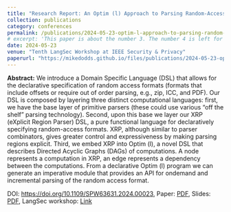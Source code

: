 ```yaml
---
title: "Research Report: An Optim (l) Approach to Parsing Random-Access Formats"
collection: publications
category: conferences
permalink: /publications/2024-05-23-optim-l-approach-to-parsing-random-access-formats
# excerpt: 'This paper is about the number 3. The number 4 is left for future work.'
date: 2024-05-23
venue: "Tenth LangSec Workshop at IEEE Security & Privacy"
paperurl: "https://mikedodds.github.io/files/publications/2024-05-23-optim-l-approach-to-parsing-random-access-formats.pdf"
---
```


**Abstract:** We introduce a Domain Specific Language (DSL) that allows for the declarative specification of random access formats (formats that include offsets or require out of order parsing, e.g., zip, ICC, and PDF). Our DSL is composed by layering three distinct computational languages: first, we have the base layer of primitive parsers (these could use various “off the shelf” parsing technology). Second, upon this base we layer our XRP (eXplicit Region Parser) DSL, a pure functional language for declaratively specifying random-access formats. XRP, although similar to parser combinators, gives greater control and expressiveness by making parsing regions explicit. Third, we embed XRP into Optim (l), a novel DSL that describes Directed Acyclic Graphs (DAGs) of computations. A node represents a computation in XRP, an edge represents a dependency between the computations. From a declarative Optim (l) program we can generate an imperative module that provides an API for ondemand and incremental parsing of the random access format.

DOI: <https://doi.org/10.1109/SPW63631.2024.00023>, Paper: [PDF](https://mikedodds.github.io/files/publications/2024-05-23-optim-l-approach-to-parsing-random-access-formats.pdf), Slides: [PDF](https://mikedodds.github.io/files/talks/2024-05-23-SLIDES-optim-l-approach-to-parsing-random-access-formats.pdf), LangSec workshop: [Link](https://langsec.org/spw24/abstracts.html#rr1)